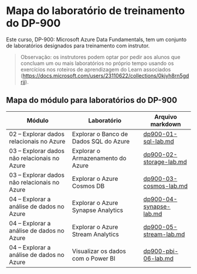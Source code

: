 # <a name="dp-900-trainer-lab-mapping"></a>Mapa do laboratório de treinamento do DP-900

Este curso, DP-900: Microsoft Azure Data Fundamentals, tem um conjunto de laboratórios designados para treinamento com instrutor. 

> Observação: os instrutores podem optar por pedir aos alunos que concluam um ou mais laboratórios no próprio tempo usando os exercícios nos roteiros de aprendizagem do Learn associados (https://docs.microsoft.com/users/23110622/collections/0kjyh8rn5gdrjj). 

## <a name="dp-900-module-mapping-to-labs"></a>Mapa do módulo para laboratórios do DP-900

| Módulo | Laboratório | Arquivo markdown |
| --- | --- | --- |
| 02 – Explorar dados relacionais no Azure | Explorar o Banco de Dados SQL do Azure | [dp900-01-sql-lab.md](https://github.com/MicrosoftLearning/DP-900T00A-Azure-Data-Fundamentals/blob/master/Instructions/Labs/dp900-01-sql-lab.md) |
| 03 – Explorar dados não relacionais no Azure | Explorar o Armazenamento do Azure | [dp900-02-storage-lab.md](https://github.com/MicrosoftLearning/DP-900T00A-Azure-Data-Fundamentals/blob/master/Instructions/Labs/dp900-02-storage-lab.md) |
| 03 – Explorar dados não relacionais no Azure| Explorar o Azure Cosmos DB  | [dp900-03-cosmos-lab.md](https://github.com/MicrosoftLearning/DP-900T00A-Azure-Data-Fundamentals/blob/master/Instructions/Labs/dp900-03-cosmos-lab.md) |
| 04 – Explorar a análise de dados no Azure | Explorar o Azure Synapse Analytics | [dp900-04-synapse-lab.md](https://github.com/MicrosoftLearning/DP-900T00A-Azure-Data-Fundamentals/blob/master/Instructions/Labs/dp900-04-synapse-lab.md) |
| 04 – Explorar a análise de dados no Azure | Explorar o Azure Stream Analytics | [dp900-05-stream-lab.md](https://github.com/MicrosoftLearning/DP-900T00A-Azure-Data-Fundamentals/blob/master/Instructions/Labs/dp900-05-stream-lab.md) |
| 04 – Explorar a análise de dados no Azure | Visualizar os dados com o Power BI | [dp900-pbi-06-lab.md](https://github.com/MicrosoftLearning/DP-900T00A-Azure-Data-Fundamentals/blob/master/Instructions/Labs/dp900-pbi-06-lab.md) |
